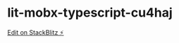 # lit-mobx-typescript-cu4haj

[Edit on StackBlitz ⚡️](https://stackblitz.com/edit/lit-mobx-typescript-cu4haj)